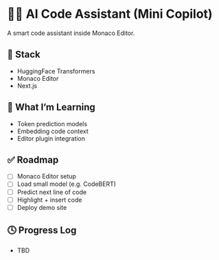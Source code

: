 # 👨‍💻 AI Code Assistant (Mini Copilot)

A smart code assistant inside Monaco Editor.

## 🧰 Stack
- HuggingFace Transformers
- Monaco Editor
- Next.js

## 🧠 What I’m Learning
- Token prediction models
- Embedding code context
- Editor plugin integration

## ✅ Roadmap
- [ ] Monaco Editor setup
- [ ] Load small model (e.g. CodeBERT)
- [ ] Predict next line of code
- [ ] Highlight + insert code
- [ ] Deploy demo site

## 🕓 Progress Log
- TBD
